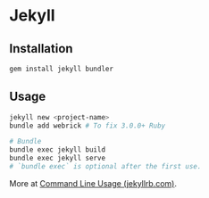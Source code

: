 # Jekyll

## Installation

```bash
gem install jekyll bundler
```

## Usage

```bash
jekyll new <project-name>
bundle add webrick # To fix 3.0.0+ Ruby
```

```bash
# Bundle
bundle exec jekyll build
bundle exec jekyll serve
# `bundle exec` is optional after the first use.
```

More at [Command Line Usage (jekyllrb.com)](https://jekyllrb.com/docs/usage/).
